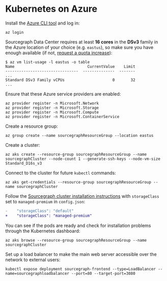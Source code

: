 # Kubernetes on Azure

Install the [Azure CLI tool](https://docs.microsoft.com/en-us/cli/azure/install-azure-cli?view=azure-cli-latest) and log in:

```
az login
```

Sourcegraph Data Center requires at least **16 cores** in the **DSv3** family in the Azure location of your choice (e.g. `eastus`), so make sure you have enough available (if not, [request a quota increase](https://docs.microsoft.com/en-us/azure/azure-supportability/resource-manager-core-quotas-request)):

```
$ az vm list-usage -l eastus -o table
Name                                CurrentValue    Limit
--------------------------------  --------------  -------
...
Standard DSv3 Family vCPUs                     0       32
...
```

Ensure that these Azure service providers are enabled:

```
az provider register -n Microsoft.Network
az provider register -n Microsoft.Storage
az provider register -n Microsoft.Compute
az provider register -n Microsoft.ContainerService
```

Create a resource group:

```
az group create --name sourcegraphResourceGroup --location eastus
```

Create a cluster:

```
az aks create --resource-group sourcegraphResourceGroup --name sourcegraphCluster --node-count 1 --generate-ssh-keys --node-vm-size Standard_D16s_v3
```

Connect to the cluster for future `kubectl` commands:

```
az aks get-credentials --resource-group sourcegraphResourceGroup --name sourcegraphCluster
```

Follow the [Sourcegraph cluster installation instructions](./#install-sourcegraph-data-center-on-your-cluster) with `storageClass` set to `managed-premium` in `config.json`:

```diff
-    "storageClass": "default"
+    "storageClass": "managed-premium"
```

You can see if the pods are ready and check for installation problems through the Kubernetes dashboard:

```
az aks browse --resource-group sourcegraphResourceGroup --name sourcegraphCluster
```

Set up a load balancer to make the main web server accessible over the network to external users:

```
kubectl expose deployment sourcegraph-frontend --type=LoadBalancer --name=sourcegraphloadbalancer --port=80 --target-port=3080
```

